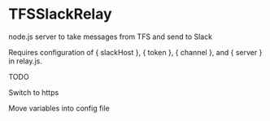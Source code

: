 TFSSlackRelay
=============

node.js server to take messages from TFS and send to Slack

Requires configuration of { slackHost }, { token }, { channel }, and { server } in relay.js.

TODO

Switch to https

Move variables into config file
